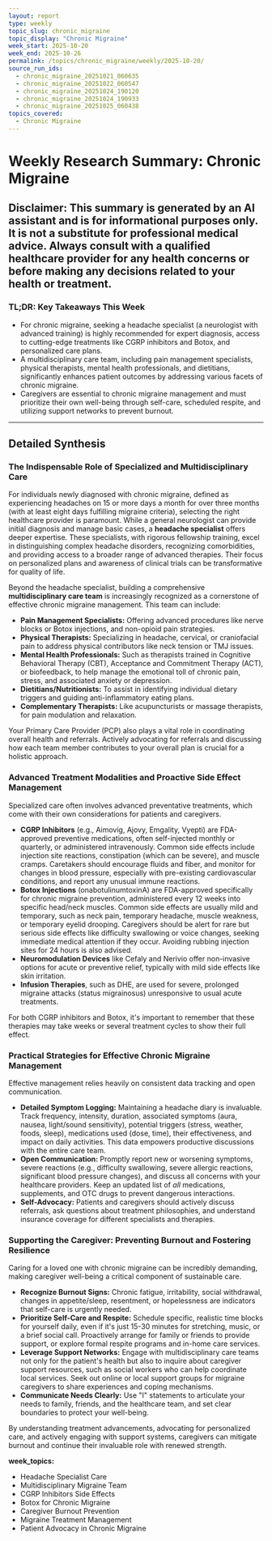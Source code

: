 ```yaml
---
layout: report
type: weekly
topic_slug: chronic_migraine
topic_display: "Chronic Migraine"
week_start: 2025-10-20
week_end: 2025-10-26
permalink: /topics/chronic_migraine/weekly/2025-10-20/
source_run_ids:
  - chronic_migraine_20251021_060635
  - chronic_migraine_20251022_060547
  - chronic_migraine_20251024_190120
  - chronic_migraine_20251024_190933
  - chronic_migraine_20251025_060438
topics_covered:
  - Chronic Migraine
---
```


# Weekly Research Summary: Chronic Migraine
**Disclaimer:** This summary is generated by an AI assistant and is for informational purposes only. It is not a substitute for professional medical advice. Always consult with a qualified healthcare provider for any health concerns or before making any decisions related to your health or treatment.
---
### **TL;DR: Key Takeaways This Week**
- For chronic migraine, seeking a headache specialist (a neurologist with advanced training) is highly recommended for expert diagnosis, access to cutting-edge treatments like CGRP inhibitors and Botox, and personalized care plans.
- A multidisciplinary care team, including pain management specialists, physical therapists, mental health professionals, and dietitians, significantly enhances patient outcomes by addressing various facets of chronic migraine.
- Caregivers are essential to chronic migraine management and must prioritize their own well-being through self-care, scheduled respite, and utilizing support networks to prevent burnout.
---
## Detailed Synthesis

### The Indispensable Role of Specialized and Multidisciplinary Care
For individuals newly diagnosed with chronic migraine, defined as experiencing headaches on 15 or more days a month for over three months (with at least eight days fulfilling migraine criteria), selecting the right healthcare provider is paramount. While a general neurologist can provide initial diagnosis and manage basic cases, a **headache specialist** offers deeper expertise. These specialists, with rigorous fellowship training, excel in distinguishing complex headache disorders, recognizing comorbidities, and providing access to a broader range of advanced therapies. Their focus on personalized plans and awareness of clinical trials can be transformative for quality of life.

Beyond the headache specialist, building a comprehensive **multidisciplinary care team** is increasingly recognized as a cornerstone of effective chronic migraine management. This team can include:
*   **Pain Management Specialists:** Offering advanced procedures like nerve blocks or Botox injections, and non-opioid pain strategies.
*   **Physical Therapists:** Specializing in headache, cervical, or craniofacial pain to address physical contributors like neck tension or TMJ issues.
*   **Mental Health Professionals:** Such as therapists trained in Cognitive Behavioral Therapy (CBT), Acceptance and Commitment Therapy (ACT), or biofeedback, to help manage the emotional toll of chronic pain, stress, and associated anxiety or depression.
*   **Dietitians/Nutritionists:** To assist in identifying individual dietary triggers and guiding anti-inflammatory eating plans.
*   **Complementary Therapists:** Like acupuncturists or massage therapists, for pain modulation and relaxation.

Your Primary Care Provider (PCP) also plays a vital role in coordinating overall health and referrals. Actively advocating for referrals and discussing how each team member contributes to your overall plan is crucial for a holistic approach.

### Advanced Treatment Modalities and Proactive Side Effect Management
Specialized care often involves advanced preventative treatments, which come with their own considerations for patients and caregivers.
*   **CGRP Inhibitors** (e.g., Aimovig, Ajovy, Emgality, Vyepti) are FDA-approved preventive medications, often self-injected monthly or quarterly, or administered intravenously. Common side effects include injection site reactions, constipation (which can be severe), and muscle cramps. Caretakers should encourage fluids and fiber, and monitor for changes in blood pressure, especially with pre-existing cardiovascular conditions, and report any unusual immune reactions.
*   **Botox Injections** (onabotulinumtoxinA) are FDA-approved specifically for chronic migraine prevention, administered every 12 weeks into specific head/neck muscles. Common side effects are usually mild and temporary, such as neck pain, temporary headache, muscle weakness, or temporary eyelid drooping. Caregivers should be alert for rare but serious side effects like difficulty swallowing or voice changes, seeking immediate medical attention if they occur. Avoiding rubbing injection sites for 24 hours is also advised.
*   **Neuromodulation Devices** like Cefaly and Nerivio offer non-invasive options for acute or preventive relief, typically with mild side effects like skin irritation.
*   **Infusion Therapies**, such as DHE, are used for severe, prolonged migraine attacks (status migrainosus) unresponsive to usual acute treatments.

For both CGRP inhibitors and Botox, it's important to remember that these therapies may take weeks or several treatment cycles to show their full effect.

### Practical Strategies for Effective Chronic Migraine Management
Effective management relies heavily on consistent data tracking and open communication.
*   **Detailed Symptom Logging:** Maintaining a headache diary is invaluable. Track frequency, intensity, duration, associated symptoms (aura, nausea, light/sound sensitivity), potential triggers (stress, weather, foods, sleep), medications used (dose, time), their effectiveness, and impact on daily activities. This data empowers productive discussions with the entire care team.
*   **Open Communication:** Promptly report new or worsening symptoms, severe reactions (e.g., difficulty swallowing, severe allergic reactions, significant blood pressure changes), and discuss all concerns with your healthcare providers. Keep an updated list of *all* medications, supplements, and OTC drugs to prevent dangerous interactions.
*   **Self-Advocacy:** Patients and caregivers should actively discuss referrals, ask questions about treatment philosophies, and understand insurance coverage for different specialists and therapies.

### Supporting the Caregiver: Preventing Burnout and Fostering Resilience
Caring for a loved one with chronic migraine can be incredibly demanding, making caregiver well-being a critical component of sustainable care.
*   **Recognize Burnout Signs:** Chronic fatigue, irritability, social withdrawal, changes in appetite/sleep, resentment, or hopelessness are indicators that self-care is urgently needed.
*   **Prioritize Self-Care and Respite:** Schedule specific, realistic time blocks for yourself daily, even if it's just 15-30 minutes for stretching, music, or a brief social call. Proactively arrange for family or friends to provide support, or explore formal respite programs and in-home care services.
*   **Leverage Support Networks:** Engage with multidisciplinary care teams not only for the patient's health but also to inquire about caregiver support resources, such as social workers who can help coordinate local services. Seek out online or local support groups for migraine caregivers to share experiences and coping mechanisms.
*   **Communicate Needs Clearly:** Use "I" statements to articulate your needs to family, friends, and the healthcare team, and set clear boundaries to protect your well-being.

By understanding treatment advancements, advocating for personalized care, and actively engaging with support systems, caregivers can mitigate burnout and continue their invaluable role with renewed strength.

**week_topics:**
- Headache Specialist Care
- Multidisciplinary Migraine Team
- CGRP Inhibitors Side Effects
- Botox for Chronic Migraine
- Caregiver Burnout Prevention
- Migraine Treatment Management
- Patient Advocacy in Chronic Migraine
